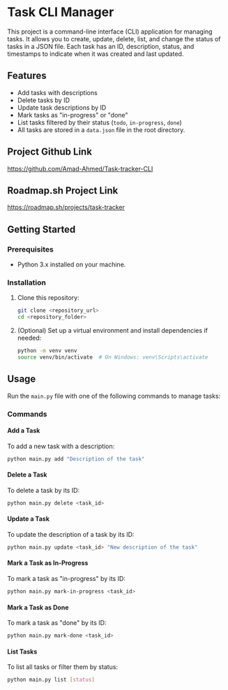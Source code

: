 # Task CLI Manager

This project is a command-line interface (CLI) application for managing tasks. It allows you to create, update, delete, list, and change the status of tasks in a JSON file. Each task has an ID, description, status, and timestamps to indicate when it was created and last updated.

## Features

- Add tasks with descriptions
- Delete tasks by ID
- Update task descriptions by ID
- Mark tasks as "in-progress" or "done"
- List tasks filtered by their status (`todo`, `in-progress`, `done`)
- All tasks are stored in a `data.json` file in the root directory.

## Project Github Link

https://github.com/Amad-Ahmed/Task-tracker-CLI

## Roadmap.sh Project Link

https://roadmap.sh/projects/task-tracker

## Getting Started

### Prerequisites

- Python 3.x installed on your machine.

### Installation

1. Clone this repository:

   ```bash
   git clone <repository_url>
   cd <repository_folder>
   ```

2. (Optional) Set up a virtual environment and install dependencies if needed:
   ```bash
   python -m venv venv
   source venv/bin/activate  # On Windows: venv\Scripts\activate
   ```

## Usage

Run the `main.py` file with one of the following commands to manage tasks:

### Commands

#### Add a Task

To add a new task with a description:

```bash
python main.py add "Description of the task"
```

#### Delete a Task

To delete a task by its ID:

```bash
python main.py delete <task_id>
```

#### Update a Task

To update the description of a task by its ID:

```bash
python main.py update <task_id> "New description of the task"
```

#### Mark a Task as In-Progress

To mark a task as "in-progress" by its ID:

```bash
python main.py mark-in-progress <task_id>
```

#### Mark a Task as Done

To mark a task as "done" by its ID:

```bash
python main.py mark-done <task_id>
```

#### List Tasks

To list all tasks or filter them by status:

```bash
python main.py list [status]
```
